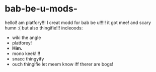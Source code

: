 # bab-be-u-mods-
hellol! am platfory!!! I creat modd for bab be u!!!!!
it got mee! and scary humn :( but also thingifie!!!
incleoods:
- wiki the angle
- platforey!
- **Him.**
- mono keek!!!!
- snacc thingyify
- ouch thingifie
let meem know iff therer are bogs!
